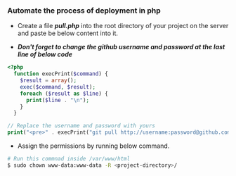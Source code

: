 ### Automate the process of deployment in php

* Create a file ***pull.php*** into the root directory of your project on the server and paste be below content into it.

* ***Don't forget to change the github username and password at the last line of below code***

```php
<?php 
  function execPrint($command) {
    $result = array();
    exec($command, $result);
    foreach ($result as $line) {
      print($line . "\n");
    }
  }

// Replace the username and password with yours
print("<pre>" . execPrint("git pull http://username:password@github.com/<user>/<repository>.git master") . "</pre>");
```

* Assign the permissions by running below command.

```bash
# Run this commnad inside /var/www/html
$ sudo chown www-data:www-data -R <project-directory>/
```


